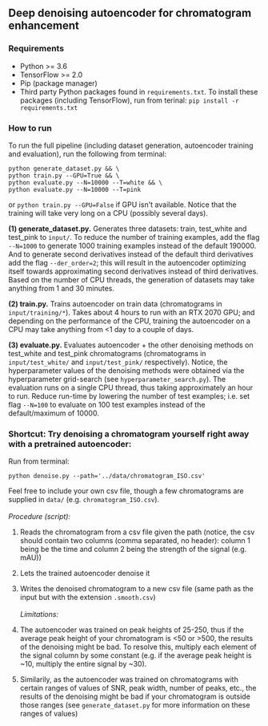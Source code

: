 ## Deep denoising autoencoder for chromatogram enhancement

### Requirements
* Python >= 3.6
* TensorFlow >= 2.0
* Pip (package manager)
* Third party Python packages found in `requirements.txt`. To install these packages (including TensorFlow), run from terinal: `pip install -r requirements.txt`

### How to run
To run the full pipeline (including dataset generation, autoencoder training and evaluation), run the following from terminal:
```
python generate_dataset.py && \
python train.py --GPU=True && \
python evaluate.py --N=10000 --T=white && \
python evaluate.py --N=10000 --T=pink
```
or `python train.py --GPU=False` if GPU isn't available. Notice that the training will take very long on a CPU (possibly several days).

**(1) generate_dataset.py.** Generates three datasets: train, test\_white and test\_pink to `input/`. To reduce the number of training examples, add the flag `--N=1000` to generate 1000 training examples instead of the default 190000. And to generate second derivatives instead of the default third derivatives add the flag `--der_order=2`; this will result in the autoencoder optimizing itself towards approximating second derivatives instead of third derivatives. Based on the number of CPU threads, the generation of datasets may take anything from 1 and 30 minutes.

**(2) train.py.** Trains autoencoder on train data (chromatograms in `input/training/*`). Takes about 4 hours to run with an RTX 2070 GPU; and depending on the performance of the CPU, training the autoencoder on a CPU may take anything from <1 day to a couple of days.

**(3) evaluate.py.** Evaluates autoencoder + the other denoising methods on test\_white and test\_pink chromatograms (chromatograms in `input/test_white/` and `input/test_pink/` respectively). Notice, the hyperparameter values of the denoising methods were obtained via the hyperparameter grid-search (see `hyperparameter_search.py`). The evaluation runs on a single CPU thread, thus taking approximately an hour to run. Reduce run-time by lowering the number of test examples; i.e. set flag `--N=100` to evaluate on 100 test examples instead of the default/maximum of 10000.

### Shortcut: Try denoising a chromatogram yourself right away with a pretrained autoencoder:
Run from terminal:
```
python denoise.py --path='../data/chromatogram_ISO.csv'
```
Feel free to include your own csv file, though a few chromatograms are supplied in `data/` (e.g. `chromatogram_ISO.csv`).<br><br>
*Procedure (script):*<br>
1. Reads the chromatogram from a csv file given the path (notice, the csv should contain two columns (comma separated, no header): column 1 being be the time and column 2 being the strength of the signal (e.g. mAU))
2. Lets the trained autoencoder denoise it
3. Writes the denoised chromatogram to a new csv file (same path as the input but with the extension `.smooth.csv`)
<br><br>
*Limitations:*<br>

1. The autoencoder was trained on peak heights of 25-250, thus if the average peak height of your chromatogram is <50 or >500, the results of the denoising might be bad. To resolve this, multiply each element of the signal column by some constant (e.g. if the average peak height is ~10, multiply the entire signal by ~30).
2. Similarily, as the autoencoder was trained on chromatograms with certain ranges of values of SNR, peak width, number of peaks, etc., the results of the denoising might be bad if your chromatogram is outside those ranges (see `generate_dataset.py` for more information on these ranges of values)
